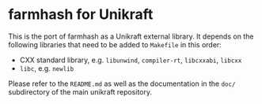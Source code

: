 farmhash for Unikraft
=============================

This is the port of farmhash as a Unikraft external library. It
depends on the following libraries that need to be added to `Makefile`
in this order:

* CXX standard library, e.g. `libunwind`, `compiler-rt`, `libcxxabi`, `libcxx`
* `libc`, e.g. `newlib`

Please refer to the `README.md` as well as the documentation in the `doc/`
subdirectory of the main unikraft repository.
